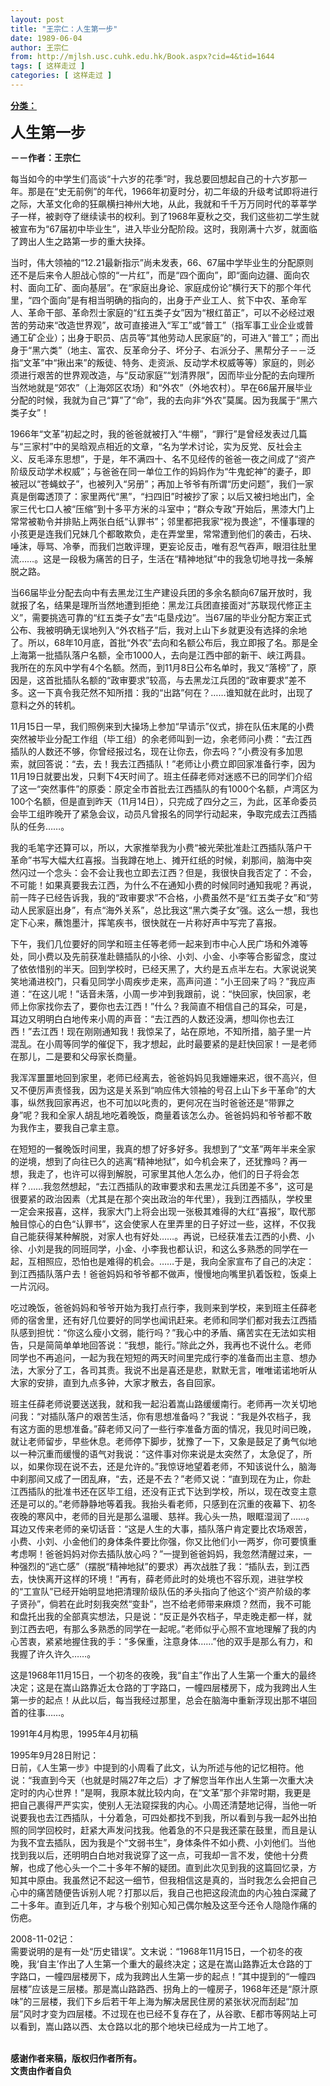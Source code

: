 ```yaml
---
layout: post
title: "王宗仁：人生第一步"
date: 1989-06-04
author: 王宗仁
from: http://mjlsh.usc.cuhk.edu.hk/Book.aspx?cid=4&tid=1644
tags: [ 这样走过 ]
categories: [ 这样走过 ]
---
```


<div style="margin: 15px 10px 10px 0px;">
 <div>
  <span id="ctl00_ContentPlaceHolder1_chapter1_SubjectLabel" style="font-weight:bold;text-decoration:underline;">
   分类：
  </span>
 </div>
 <p>
  <strong>
   <font size="5">
    人生第一步
   </font>
  </strong>
 </p>
 <p>
  <strong>
   －－作者：王宗仁
  </strong>
 </p>
 <p>
  每当如今的中学生们高谈“十六岁的花季”时，我总要回想起自己的十六岁那一年。那是在“史无前例”的年代，1966年初夏时分，初二年级的升级考试即将进行之际，大革文化命的狂飙横扫神州大地，从此，我就和千千万万同时代的莘莘学子一样，被剥夺了继续读书的权利。到了1968年夏秋之交，我们这些初二学生就被宣布为“67届初中毕业生”，进入毕业分配阶段。这时，我刚满十六岁，就面临了跨出人生之路第一步的重大抉择。
 </p>
 <p>
  当时，伟大领袖的“12.21最新指示”尚未发表，66、67届中学毕业生的分配原则还不是后来令人胆战心惊的“一片红”，而是“四个面向”，即“面向边疆、面向农村、面向工矿、面向基层”。在“家庭出身论、家庭成份论”横行天下的那个年代里，“四个面向”是有相当明确的指向的，出身于产业工人、贫下中农、革命军人、革命干部、革命烈士家庭的“红五类子女”因为“根红苗正”，可以不必经过艰苦的劳动来“改造世界观”，故可直接进入“军工”或“普工”（指军事工业企业或普通工矿企业）；出身于职员、店员等“其他劳动人民家庭”的，可进入“普工”；而出身于“黑六类”（地主、富农、反革命分子、坏分子、右派分子、黑帮分子－－泛指“文革”中“揪出来”的叛徒、特务、走资派、反动学术权威等等）家庭的，则必须进行艰苦的世界观改造，与“反动家庭”“划清界限”，因而毕业分配的去向理所当然地就是“郊农”（上海郊区农场）和“外农”（外地农村）。早在66届开展毕业分配的时候，我就为自己“算”了“命”，我的去向非“外农”莫属。因为我属于“黑六类子女”！
 </p>
 <p>
  1966年“文革”初起之时，我的爸爸就被打入“牛棚”，“罪行”是曾经发表过几篇与“三家村”中的吴晗观点相近的文章，“名为学术讨论，实为反党、反社会主义、反毛泽东思想”，于是，年不满四十、名不见经传的爸爸一夜之间成了“资产阶级反动学术权威”；与爸爸在同一单位工作的妈妈作为“牛鬼蛇神”的妻子，即被冠以“苍蝇蚊子”，也被列入“另册”；再加上爷爷有所谓“历史问题”，我们一家真是倒霉透顶了：家里两代“黑”，“扫四旧”时被抄了家；以后又被扫地出门，全家三代七口人被“压缩”到十多平方米的斗室中；“群众专政”开始后，黑漆大门上常常被勒令并排贴上两张白纸“认罪书”；邻里都把我家“视为畏途”，不懂事理的小孩更是连我们兄妹几个都敢欺负，走在弄堂里，常常遭到他们的袭击，石块、唾沫，辱骂、冷拳，而我们岂敢评理，更妄论反击，唯有忍气吞声，眼泪往肚里流……。这是一段极为痛苦的日子，生活在“精神地狱”中的我急切地寻找一条解脱之路。
 </p>
 <p>
  当66届毕业分配去向中有去黑龙江生产建设兵团的多余名额向67届开放时，我就报了名，结果是理所当然地遭到拒绝：黑龙江兵团直接面对“苏联现代修正主义”，需要挑选可靠的“红五类子女”去“屯垦戍边”。当67届的毕业分配方案正式公布、我被明确无误地列入“外农档子”后，我对上山下乡就更没有选择的余地了。所以，68年10月底，首批“外农”去向和名额公布后，我立即报了名。那是全上海第一批插队落户名额，全市1000人，去向是江西中部的新干、峡江两县。我所在的东风中学有4个名额。然而，到11月8日公布名单时，我又“落榜”了，原因是，这首批插队名额的“政审要求”较高，与去黑龙江兵团的“政审要求”差不多。这一下真令我茫然不知所措：我的“出路”何在？……谁知就在此时，出现了意料之外的转机。
 </p>
 <p>
  11月15日一早，我们照例来到大操场上参加“早请示”仪式，排在队伍末尾的小费突然被毕业分配工作组（毕工组）的余老师叫到一边，余老师问小费：“去江西插队的人数还不够，你曾经报过名，现在让你去，你去吗？”小费没有多加思索，就回答说：“去，去！我去江西插队！”老师让小费立即回家准备行李，因为11月19日就要出发，只剩下4天时间了。班主任薛老师对迷惑不已的同学们介绍了这一“突然事件”的原委：原定全市首批去江西插队的有1000个名额，卢湾区为100个名额，但是直到昨天（11月14日），只完成了四分之三，为此，区革命委员会毕工组昨晚开了紧急会议，动员凡曾报名的同学行动起来，争取完成去江西插队的任务……。
 </p>
 <p>
  我的毛笔字还算可以，所以，大家推举我为小费“被光荣批准赴江西插队落户干革命”书写大幅大红喜报。当我蹲在地上、摊开红纸的时候，刹那间，脑海中突然闪过一个念头：会不会让我也立即去江西？但是，我很快自我否定了：不会，不可能！如果真要我去江西，为什么不在通知小费的时候同时通知我呢？再说，前一阵子已经告诉我，我的“政审要求”不合格，小费虽然不是“红五类子女”和“劳动人民家庭出身”，有点“海外关系”，总比我这“黑六类子女”强。这么一想，我也定下心来，蘸饱墨汁，挥笔疾书，很快就在一片称好声中写完了喜报。
 </p>
 <p>
  下午，我们几位要好的同学和班主任等老师一起来到市中心人民广场和外滩等处，同小费以及先前获准赴赣插队的小徐、小刘、小金、小李等合影留念，度过了依依惜别的半天。回到学校时，已经天黑了，大约是五点半左右。大家说说笑笑地涌进校门，只看见同学小周疾步走来，高声问道：“小王回来了吗？”我应声道：“在这儿呢！”话音未落，小周一步冲到我跟前，说：“快回家，快回家，老师上你家找你去了，要你也去江西！”什么？我简直不相信自己的耳朵，可是，耳边又明明白白地传来小周的声音：“去江西的人数还没满，想叫你也去江西！”去江西！现在刚刚通知我！我惊呆了，站在原地，不知所措，脑子里一片混乱。在小周等同学的催促下，我才想起，此时最要紧的是赶快回家！一是老师在那儿，二是要和父母家长商量。
 </p>
 <p>
  我浑浑噩噩地回到家里，老师已经离去，爸爸妈妈见我姗姗来迟，很不高兴，但又不便厉声责怪我，因为这是关系到“响应伟大领袖的号召上山下乡干革命”的大事，纵然我回家再迟，也不可加以叱责的，更何况在当时爸爸还是“带罪之身”呢？我和全家人胡乱地吃着晚饭，商量着该怎么办。爸爸妈妈和爷爷都不敢为我作主，要我自己拿主意。
 </p>
 <p>
  在短短的一餐晚饭时间里，我真的想了好多好多。我想到了“文革”两年半来全家的逆境，想到了向往已久的逃离“精神地狱”，如今机会来了，还犹豫吗？再一想，我走了，也许可以得到解脱，可家里其他人怎么办，他们的日子将会怎样？……我忽然想起，“去江西插队的政审要求和去黑龙江兵团差不多”，这可是很要紧的政治因素（尤其是在那个突出政治的年代里），我到江西插队，学校里一定会来报喜，这样，我家大门上将会出现一张极其难得的大红“喜报”，取代那触目惊心的白色“认罪书”，这会使家人在里弄里的日子好过一些，这样，不仅我自己能获得某种解脱，对家人也有好处……。再说，已经获准去江西的小费、小徐、小刘是我的同班同学，小金、小李我也都认识，和这么多熟悉的同学在一起，互相照应，恐怕也是难得的机会。……于是，我向全家宣布了自己的决定：到江西插队落户去！爸爸妈妈和爷爷都不做声，慢慢地向嘴里扒着饭粒，饭桌上一片沉闷。
 </p>
 <p>
  吃过晚饭，爸爸妈妈和爷爷开始为我打点行李，我则来到学校，来到班主任薛老师的宿舍里，还有好几位要好的同学也闻讯赶来。老师和同学们都对我去江西插队感到担忧：“你这么瘦小文弱，能行吗？”我心中的矛盾、痛苦实在无法如实相告，只是简简单单地回答说：“我想，能行。”除此之外，我再也不说什么。老师同学也不再追问，一起为我在短短的两天时间里完成行李的准备而出主意、想办法，大家分了工，各司其责。我说不出是喜还是悲，默默无言，唯唯诺诺地听从大家的安排，直到九点多钟，大家才散去，各自回家。
 </p>
 <p>
  班主任薛老师说要送送我，就和我一起沿着嵩山路缓缓南行。老师再一次关切地问我：“对插队落户的艰苦生活，你有思想准备吗？”我说：“我是外农档子，我有这方面的思想准备。”薛老师又问了一些行李准备方面的情况，我见时间已晚，就让老师留步，早些休息。老师停下脚步，犹豫了一下，又象是鼓足了勇气似地以一种沉重而缓慢的语气对我说：“这件事对你来说是太突然了，太急促了，所以，如果你现在说不去，还是允许的。”我惊讶地望着老师，不知该说什么，脑海中刹那间又成了一团乱麻，“去，还是不去？”老师又说：“直到现在为止，你赴江西插队的批准书还在区毕工组，还没有正式下达到学校，所以，现在改变主意还是可以的。”老师静静地等着我。我抬头看老师，只感到在沉重的夜幕下、初冬夜晚的寒风中，老师的目光是那么温暖、慈祥。我心头一热，眼眶湿润了……。耳边又传来老师的亲切话音：“这是人生的大事，插队落户肯定要比农场艰苦，小费、小刘、小金他们的身体条件要比你强，你又比他们小一两岁，你可要慎重考虑啊！爸爸妈妈对你去插队放心吗？”一提到爸爸妈妈，我忽然清醒过来，一种强烈的“逃亡感”（摆脱“精神地狱”的要求）再次战胜了我：“插队去，到江西去，快快离开这样的环境！”再有，薛老师此时的处境也不容乐观，进驻学校的“工宣队”已经开始明显地把清理阶级队伍的矛头指向了他这个“资产阶级的孝子贤孙”，倘若在此时刻我突然“变卦”，岂不给老师带来麻烦？然而，我不可能和盘托出我的全部真实想法，只是说：“反正是外农档子，早走晚走都一样，就到江西去吧，有那么多熟悉的同学在一起呢。”老师似乎心照不宣地理解了我的内心苦衷，紧紧地握住我的手：“多保重，注意身体……”他的双手是那么有力，和我握了许久许久……。
 </p>
 <p>
  这是1968年11月15日，一个初冬的夜晚，我“自主”作出了人生第一个重大的最终决定；这是在嵩山路靠近太仓路的丁字路口，一幢四层楼房下，成为我跨出人生第一步的起点！从此以后，每当我经过那里，总会在脑海中重新浮现出那不堪回首的往事……。
 </p>
 <p>
  1991年4月构思，1995年4月初稿
 </p>
 <p>
  1995年9月28日附记：
  <br/>
  日前，《人生第一步》中提到的小周看了此文，认为所述与他的记忆相符。他说：“我直到今天（也就是时隔27年之后）才了解您当年作出人生第一次重大决定时的内心世界！”是啊，我原本就比较内向，在“文革”那个非常时期，我更是把自己裹得严严实实，使别人无法窥探我的内心。小周还清楚地记得，当他一听说要我也去江西插队，十分着急，可四处都找不到我，所以看到与我一起外出拍照的同学回校时，赶紧大声发问找我。他着急的不只是我还蒙在鼓里，而且是认为我不宜去插队，因为我是个“文弱书生”，身体条件不如小费、小刘他们。当他找到我以后，还明明白白地对我说穿了这一点，可我却一言不发，使他十分费解，也成了他心头一个二十多年不解的疑团。直到此次见到我的这篇回忆录，方知其中原由。我虽然记不起这一细节，但我相信这是真的，当时我怎么会把自己心中的痛苦随便告诉别人呢？打那以后，我自己也把这段流血的内心独白深藏了二十多年。直到近几年，才与极个别知心知己偶尔触及这至今还令人隐隐作痛的伤疤。
 </p>
 <p>
  2008-11-02记：
  <br/>
  需要说明的是有一处“历史错误”。文末说：“1968年11月15日，一个初冬的夜晚，我‘自主’作出了人生第一个重大的最终决定；这是在嵩山路靠近太仓路的丁字路口，一幢四层楼房下，成为我跨出人生第一步的起点！”其中提到的“一幢四层楼”应该是三层楼。那是嵩山路路西、拐角上的一幢房子，1968年还是“原汁原味”的三层楼，我们下乡后若干年上海为解决居民住房的紧张状况而刮起“加层”风时才变为四层楼。不过现在也已经不复存在了，从谷歌、E都市等网站上可以看到，嵩山路以西、太仓路以北的那个地块已经成为一片工地了。
 </p>
 <p>
  <br/>
  <strong>
   感谢作者来稿，版权归作者所有。
   <br/>
   文责由作者自负
  </strong>
 </p>
</div>

